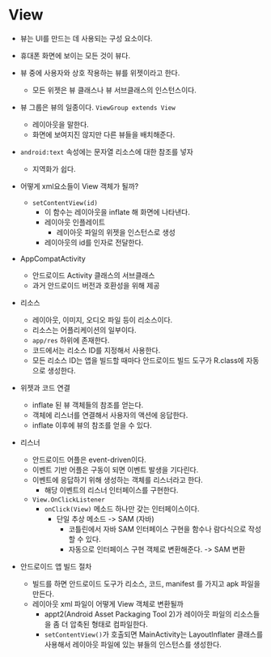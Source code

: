 # View

- 뷰는 UI를 만드는 데 사용되는 구성 요소이다. 
- 휴대폰 화면에 보이는 모든 것이 뷰다.
- 뷰 중에 사용자와 상호 작용하는 뷰를 위젯이라고 한다.
  - 모든 위젯은 뷰 클래스나 뷰 서브클래스의 인스턴스이다.
- 뷰 그룹은 뷰의 일종이다. `ViewGroup extends View`
  - 레이아웃을 말한다.
  - 화면에 보여지진 않지만 다른 뷰들을 배치해준다.


- `android:text` 속성에는 문자열 리소스에 대한 참조를 넣자
  - 지역화가 쉽다.


- 어떻게 xml요소들이 View 객체가 될까?
  - `setContentView(id)`
    - 이 함수는 레이아웃을 inflate 해 화면에 나타낸다.
    - 레이아웃 인플레이트
      - 레이아웃 파일의 위젯을 인스턴스로 생성
    - 레이아웃의 id를 인자로 전달한다. 
    

- AppCompatActivity
  - 안드로이드 Activity 클래스의 서브클래스
  - 과거 안드로이드 버전과 호환성을 위해 제공


- 리소스
  - 레이아웃, 이미지, 오디오 파일 등이 리소스이다.
  - 리소스는 어플리케이션의 일부이다.
  - `app/res` 하위에 존재한다.
  - 코드에서는 리소스 ID를 지정해서 사용한다. 
  - 모든 리소스 ID는 앱을 빌드할 때마다 안드로이드 빌드 도구가 R.class에 자동으로 생성한다. 


- 위젯과 코드 연결
  - inflate 된 뷰 객체들의 참조를 얻는다.
  - 객체에 리스너를 연결해서 사용자의 액션에 응답한다.
  - inflate 이후에 뷰의 참조를 얻을 수 있다.


- 리스너
  - 안드로이드 어플은 event-driven이다.
  - 이벤트 기반 어플은 구동이 되면 이벤트 발생을 기다린다.
  - 이벤트에 응답하기 위해 생성하는 객체를 리스너라고 한다.
    - 해당 이벤트의 리스너 인터페이스를 구현한다.
  - `View.OnClickListener`
    - `onClick(View)` 메소드 하나만 갖는 인터페이스이다.
      - 단일 추상 메소드 -> SAM (자바)
        - 코틀린에서 자바 SAM 인터페이스 구현을 함수나 람다식으로 작성할 수 있다.
        - 자동으로 인터페이스 구현 객체로 변환해준다. -> SAM 변환


- 안드로이드 앱 빌드 절차
  - 빌드를 하면 안드로이드 도구가 리소스, 코드, manifest 를 가지고 apk 파일을 만든다.
  - 레이아웃 xml 파일이 어떻게 View 객체로 변환될까
    - appt2(Android Asset Packaging Tool 2)가 레이아웃 파일의 리소스들을 좀 더 압축된 형태로 컴파일한다.
    - `setContentView()`가 호출되면 MainActivity는 LayoutInflater 클래스를 사용해서 레이아웃 파일에 있는 뷰들의 인스턴스를 생성한다. 